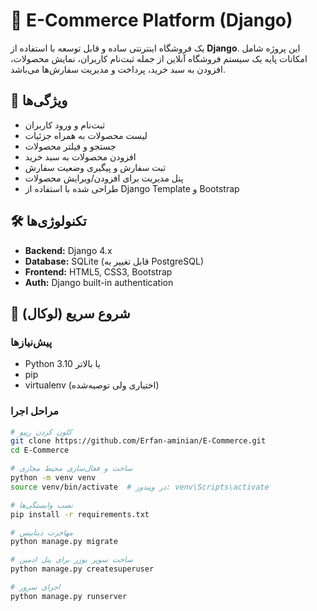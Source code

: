 # 🛒 E-Commerce Platform (Django)

یک فروشگاه اینترنتی ساده و قابل توسعه با استفاده از **Django**. این پروژه شامل امکانات پایه یک سیستم فروشگاه آنلاین از جمله ثبت‌نام کاربران، نمایش محصولات، افزودن به سبد خرید، پرداخت و مدیریت سفارش‌ها می‌باشد.

## 📌 ویژگی‌ها

- ثبت‌نام و ورود کاربران
- لیست محصولات به همراه جزئیات
- جستجو و فیلتر محصولات
- افزودن محصولات به سبد خرید
- ثبت سفارش و پیگیری وضعیت سفارش
- پنل مدیریت برای افزودن/ویرایش محصولات
- طراحی شده با استفاده از Django Template و Bootstrap

## 🛠 تکنولوژی‌ها

- **Backend:** Django 4.x
- **Database:** SQLite (قابل تغییر به PostgreSQL)
- **Frontend:** HTML5, CSS3, Bootstrap
- **Auth:** Django built-in authentication

## 🚀 شروع سریع (لوکال)

### پیش‌نیازها

- Python 3.10 یا بالاتر
- pip
- virtualenv (اختیاری ولی توصیه‌شده)

### مراحل اجرا

```bash
# کلون کردن ریپو
git clone https://github.com/Erfan-aminian/E-Commerce.git
cd E-Commerce

# ساخت و فعال‌سازی محیط مجازی
python -m venv venv
source venv/bin/activate  # در ویندوز: venv\Scripts\activate

# نصب وابستگی‌ها
pip install -r requirements.txt

# مهاجرت دیتابیس
python manage.py migrate

# ساخت سوپر یوزر برای پنل ادمین
python manage.py createsuperuser

# اجرای سرور
python manage.py runserver
